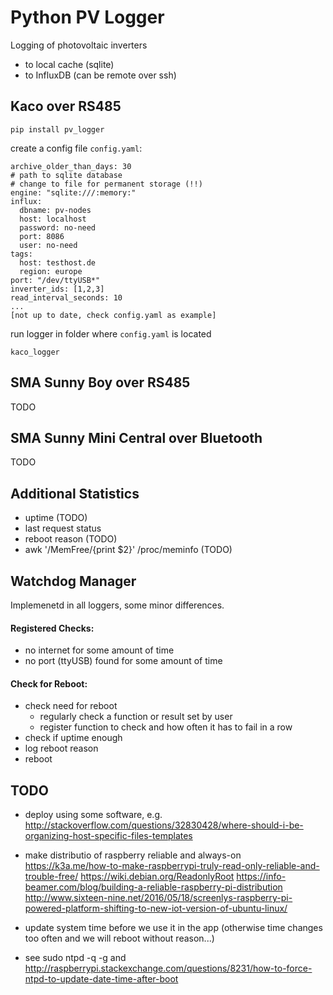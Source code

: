 # Python PV Logger

Logging of photovoltaic inverters
* to local cache (sqlite)
* to InfluxDB (can be remote over ssh)

## Kaco over RS485

```
pip install pv_logger
```

create a config file `config.yaml`:
```
archive_older_than_days: 30
# path to sqlite database
# change to file for permanent storage (!!)
engine: "sqlite:///:memory:"
influx:
  dbname: pv-nodes
  host: localhost
  password: no-need
  port: 8086
  user: no-need
tags:
  host: testhost.de
  region: europe
port: "/dev/ttyUSB*"
inverter_ids: [1,2,3]
read_interval_seconds: 10
...
[not up to date, check config.yaml as example]
```

run logger in folder where `config.yaml` is located
```
kaco_logger
```

## SMA Sunny Boy over RS485

TODO

## SMA Sunny Mini Central over Bluetooth

TODO

## Additional Statistics
- uptime (TODO)
- last request status
- reboot reason (TODO)
- awk '/MemFree/{print $2}' /proc/meminfo (TODO)

## Watchdog Manager

Implemenetd in all loggers, some minor differences.

#### Registered Checks:
- no internet for some amount of time
- no port (ttyUSB) found for some amount of time

#### Check for Reboot:
- check need for reboot
    - regularly check a function or result set by user
    - register function to check and how often it has to fail in a row
- check if uptime enough
- log reboot reason
- reboot


## TODO
- deploy using some software, e.g.
http://stackoverflow.com/questions/32830428/where-should-i-be-organizing-host-specific-files-templates

- make distributio of raspberry reliable and always-on
https://k3a.me/how-to-make-raspberrypi-truly-read-only-reliable-and-trouble-free/
https://wiki.debian.org/ReadonlyRoot
https://info-beamer.com/blog/building-a-reliable-raspberry-pi-distribution
http://www.sixteen-nine.net/2016/05/18/screenlys-raspberry-pi-powered-platform-shifting-to-new-iot-version-of-ubuntu-linux/


- update system time before we use it in the app (otherwise time changes too often
and we will reboot without reason...)
- see sudo ntpd -q -g and http://raspberrypi.stackexchange.com/questions/8231/how-to-force-ntpd-to-update-date-time-after-boot

